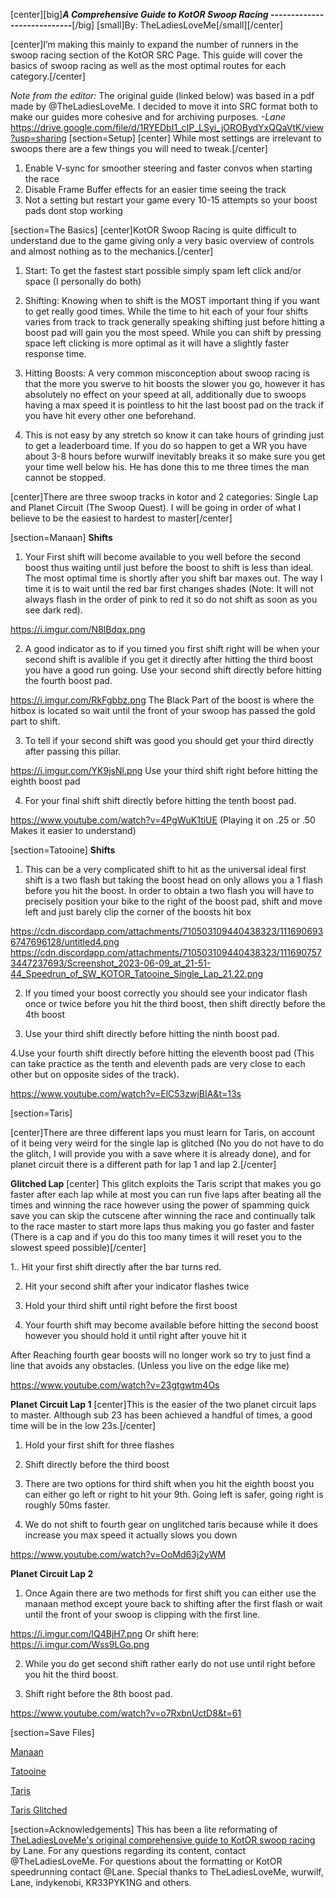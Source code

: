 [center][big]***A Comprehensive Guide to KotOR Swoop Racing
----------------------------***[/big]
[small]By: TheLadiesLoveMe[/small][/center]

[center]I’m making this mainly to expand the number of runners in the swoop racing section of the KotOR SRC Page. This guide will cover the basics of swoop racing as well as the most optimal routes for each category.[/center]

*Note from the editor:* The original guide (linked below) was based in a pdf made by @TheLadiesLoveMe. I decided to move it into SRC format both to make our guides more cohesive and for archiving purposes.
*-Lane*
https://drive.google.com/file/d/1RYEDbI1_cIP_LSyi_jOROBydYxQQaVtK/view?usp=sharing
[section=Setup]
[center] While most settings are irrelevant to swoops there are a few things you will need to tweak.[/center]

1. Enable V-sync for smoother steering and faster convos when starting the race
2. Disable Frame Buffer effects for an easier time seeing the track
3. Not a setting but restart your game every 10-15 attempts so your boost pads dont stop working

[section=The Basics]
[center]KotOR Swoop Racing is quite difficult to understand due to the game giving only a very basic overview of controls and almost nothing as to the mechanics.[/center]

1. Start: To get the fastest start possible simply spam left click and/or space (I personally do both)

2. Shifting: Knowing when to shift is the MOST important thing if you want to get really good times. While the time to hit each of your four shifts varies from track to track generally speaking shifting just before hitting a boost pad will gain you the most speed. While you can shift by pressing space left clicking is more optimal as it will have a slightly faster response time.

3. Hitting Boosts: A very common misconception about swoop racing is that the more you swerve to hit boosts the slower you go, however it has absolutely no effect on your speed at all, additionally due to swoops having a max speed it is pointless to hit the last boost pad on the track if you have hit every other one beforehand.

4. This is not easy by any stretch so know it can take hours of grinding just to get a leaderboard time. If you do so happen to get a WR you have about 3-8 hours before wurwilf inevitably breaks it so make sure you get your time well below his. He has done this to me three times the man cannot be stopped.

[center]There are three swoop tracks in kotor and 2 categories: Single Lap and Planet Circuit (The Swoop Quest). I will be going in order of what I believe to be the easiest to hardest to master[/center]

[section=Manaan]
**Shifts**
1. Your First shift will become available to you well before the second boost thus waiting until just before the boost to shift is less than ideal. The most optimal time is shortly after you shift bar maxes out. The way I time it is to wait until the red bar first changes shades (Note: It will not always flash in the order of pink to red it so do not shift as soon as you see dark red).

https://i.imgur.com/N8lBdqx.png

2. A good indicator as to if you timed you first shift right will be when your second shift is avalible if you get it directly after hitting the third boost you have a good run going. Use your second shift directly before hitting the fourth boost pad.

https://i.imgur.com/RkFgbbz.png
The Black Part of the boost is where the hitbox is located so wait until the front of your swoop has passed the gold part to shift.

3. To tell if your second shift was good you should get your third directly after passing this pillar.

https://i.imgur.com/YK9jsNl.png
Use your third shift right before hitting the eighth boost pad

4. For your final shift shift directly before hitting the tenth boost pad.

https://www.youtube.com/watch?v=4PgWuK1tiUE
(Playing it on .25 or .50 Makes it easier to understand)

[section=Tatooine]
**Shifts**
1. This can be a very complicated shift to hit as the universal ideal first shift is a two flash but taking the boost head on only allows you a 1 flash before you hit the boost. In order to obtain a two flash you will have to precisely position your bike to the right of the boost pad, shift and move left and just barely clip the corner of the boosts hit box

https://cdn.discordapp.com/attachments/710503109440438323/1116906936747696128/untitled4.png
https://cdn.discordapp.com/attachments/710503109440438323/1116907573447237693/Screenshot_2023-06-09_at_21-51-44_Speedrun_of_SW_KOTOR_Tatooine_Single_Lap_21.22.png

2. If you timed your boost correctly you should see your indicator flash once or twice before you hit the third boost, then shift directly before the 4th boost

3. Use your third shift directly before hitting the ninth boost pad.

4.Use your fourth shift directly before hitting the eleventh boost pad (This can take practice as the tenth and eleventh pads are very close to each other but on opposite sides of the track).

https://www.youtube.com/watch?v=ElC53zwjBIA&t=13s

[section=Taris]

[center]There are three different laps you must learn for Taris, on account of it being very weird for the single lap is glitched (No you do not have to do the glitch, I will provide you with a save where it is already done), and for planet circuit there is a different path for lap 1 and lap 2.[/center]

**Glitched Lap**
[center] This glitch exploits the Taris script that makes you go faster after each lap while at most you can run five laps after beating all the times and winning the race however using the power of spamming quick save you can skip the cutscene after winning the race and continually talk to the race master to start more laps thus making you go faster and faster (There is a cap and if you do this too many times it will reset you to the slowest speed possible)[/center]

1.. Hit your first shift directly after the bar turns red.

2. Hit your second shift after your indicator flashes twice

3. Hold your third shift until right before the first boost

4.  Your fourth shift may become available before hitting the second boost however you should hold it until right after youve hit it 

After Reaching fourth gear boosts will no longer work so try to just find a line that avoids any obstacles. (Unless you live on the edge like me)

https://www.youtube.com/watch?v=23gtgwtm4Os

**Planet Circuit Lap 1**
[center]This is the easier of the two planet circuit laps to master. Although sub 23 has been achieved a handful of times, a good time will be in the low 23s.[/center]

1. Hold your first shift for three flashes

2.  Shift directly before the third boost

3.  There are two options for third shift when you hit the eighth boost you can either go left or right to hit your 9th. Going left is safer, going right is roughly 50ms faster.

4. We do not shift to fourth gear on unglitched taris because while it does increase you max speed it actually slows you down

https://www.youtube.com/watch?v=OoMd63j2yWM

**Planet Circuit Lap 2**

1. Once Again there are two methods for first shift you can either use the manaan method except youre back to shifting after the first flash or wait until the front of your swoop is clipping with the first line.

https://i.imgur.com/lQ4BjH7.png
Or shift here:
https://i.imgur.com/Wss9LGo.png

2. While you do get second shift rather early do not use until right before you hit the third boost.

3. Shift right before the 8th boost pad.

https://www.youtube.com/watch?v=o7RxbnUctD8&t=61

[section=Save Files]

[Manaan](https://www.speedrun.com/resourceasset/j1jp5)

[Tatooine](https://www.speedrun.com/resourceasset/kut6o)

[Taris](https://www.speedrun.com/resourceasset/gbdcj)

[Taris Glitched](https://www.speedrun.com/resourceasset/zxi2q)

[section=Acknowledgements]
This has been a lite reformating of [TheLadiesLoveMe's original comprehensive guide to KotOR swoop racing](https://drive.google.com/file/d/1RYEDbI1_cIP_LSyi_jOROBydYxQQaVtK/view?usp=sharing)  by Lane. For any questions regarding its content, contact @TheLadiesLoveMe. For questions about the formatting or KotOR speedrunning contact @Lane.
Special thanks to TheLadiesLoveMe, wurwilf, Lane, indykenobi, KR33PYK1NG and others.
